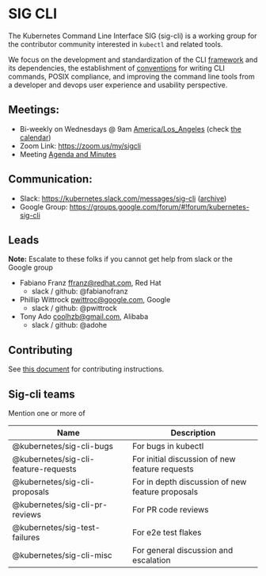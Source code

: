 # SIG CLI

The Kubernetes Command Line Interface SIG (sig-cli) is a working group for the contributor community interested in `kubectl` and related tools.

We focus on the development and standardization of the CLI [framework](https://github.com/kubernetes/kubernetes/tree/master/pkg/kubectl) and its dependencies, the establishment of [conventions](https://github.com/kubernetes/kubernetes/blob/master/docs/devel/kubectl-conventions.md) for writing CLI commands, POSIX compliance, and improving the command line tools from a developer and devops user experience and usability perspective.

## Meetings:
* Bi-weekly on Wednesdays @ 9am [America/Los_Angeles](http://time.is/Los_Angeles) (check [the calendar](https://calendar.google.com/calendar/embed?src=cgnt364vd8s86hr2phapfjc6uk%40group.calendar.google.com&ctz=America/Los_Angeles))
* Zoom Link: <https://zoom.us/my/sigcli>
* Meeting [Agenda and Minutes](https://docs.google.com/document/d/1r0YElcXt6G5mOWxwZiXgGu_X6he3F--wKwg-9UBc29I/edit?usp=sharing)

## Communication:
* Slack: <https://kubernetes.slack.com/messages/sig-cli> ([archive](http://kubernetes.slackarchive.io/sig-cli))
* Google Group: <https://groups.google.com/forum/#!forum/kubernetes-sig-cli>

## Leads

**Note:** Escalate to these folks if you cannot get help from slack or the Google group

* Fabiano Franz <ffranz@redhat.com>, Red Hat
  - slack / github: @fabianofranz
* Phillip Wittrock <pwittroc@google.com>, Google
  - slack / github: @pwittrock
* Tony Ado <coolhzb@gmail.com>, Alibaba
  - slack / github: @adohe

## Contributing

See [this document](https://github.com/kubernetes/community/blob/master/sig-cli/CONTRIBUTING.md) for contributing instructions.

## Sig-cli teams

Mention one or more of

| Name                               | Description                                      |
|------------------------------------|--------------------------------------------------|
|@kubernetes/sig-cli-bugs            | For bugs in kubectl                              |
|@kubernetes/sig-cli-feature-requests| For initial discussion of new feature requests   |
|@kubernetes/sig-cli-proposals       | For in depth discussion of new feature proposals |
|@kubernetes/sig-cli-pr-reviews      | For PR code reviews                              |
|@kubernetes/sig-test-failures       | For e2e test flakes                              |
|@kubernetes/sig-cli-misc            | For general discussion and escalation            |

